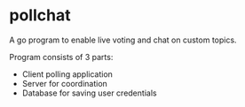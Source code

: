 # pollchat

A go program to enable live voting and chat on custom topics.


Program consists of 3 parts:

* Client polling application
* Server for coordination
* Database for saving user credentials

